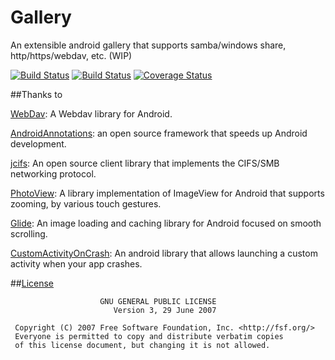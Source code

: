 # Gallery
An extensible android gallery that supports samba/windows share, http/https/webdav, etc. (WIP)

[![Build Status](https://travis-ci.org/xdtianyu/Gallery.svg?branch=master)](https://travis-ci.org/xdtianyu/Gallery)
[![Build Status](https://img.shields.io/jenkins/s/https/jenkins.xdty.org/gallery.svg?label=jenkins)](https://jenkins.xdty.org/job/Gallery/buildTimeTrend)
[![Coverage Status](https://coveralls.io/repos/github/xdtianyu/Gallery/badge.svg?branch=master)](https://coveralls.io/github/xdtianyu/Gallery?branch=master)

##Thanks to

[WebDav](https://github.com/xdtianyu/WebDav): A Webdav library for Android.

[AndroidAnnotations](https://github.com/excilys/androidannotations): an open source framework that speeds up Android development.

[jcifs](https://jcifs.samba.org/): An open source client library that implements the CIFS/SMB networking protocol.

[PhotoView](https://github.com/chrisbanes/PhotoView): A library implementation of ImageView for Android that supports zooming, by various touch gestures.

[Glide](https://github.com/bumptech/glide): An image loading and caching library for Android focused on smooth scrolling.

[CustomActivityOnCrash](https://github.com/Ereza/CustomActivityOnCrash): An android library that allows launching a custom activity when your app crashes.

##[License](https://github.com/xdtianyu/CallerInfo/blob/master/LICENSE.md)

```
                    GNU GENERAL PUBLIC LICENSE
                       Version 3, 29 June 2007

 Copyright (C) 2007 Free Software Foundation, Inc. <http://fsf.org/>
 Everyone is permitted to copy and distribute verbatim copies
 of this license document, but changing it is not allowed.
 ```
